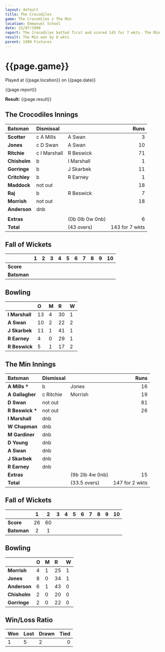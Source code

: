 ```yaml
---
layout: default
title: The Crocodiles
game: The Crocodiles v The Min
location: Emmanuel School
date: 22/07/1990
report: The Crocodiles batted first and scored 143 for 7 wkts. The Min replied with 147 for 2 wkts
result: The Min won by 8 wkts
parent: 1990 Fixtures
---
```


# {{page.game}}

Played at {{page.location}} on {{page.date}}

{{page.report}}

**Result:** {{page.result}}

## The Crocodiles Innings

| Batsman | Dismissal |  | Runs |
|:---|:---|---|---:|
| **Scotter** | c A Mills | A Swan | 3 | 
| **Jones** | c D Swan | A Swan | 10 | 
| **Ritchie** | c I Marshall | R Beswick | 71 | 
| **Chisholm** | b | I Marshall | 1 | 
| **Gorringe** | b | J Skarbek | 11 | 
| **Critchley** | b | R Earney | 1 |
| **Maddock** | not out |  | 18 | 
| **Raj** | b | R Beswick | 7 |
| **Morrish** | not out |  | 18 | 
| **Anderson** | dnb |  |  | 
|  |  |  |  |
| **Extras** | | (0b 0lb 0w 0nb) | 6 | 
| **Total** | | (43 overs) | 143 for 7 wkts | 

## Fall of Wickets

| | 1 | 2 | 3 | 4 | 5 | 6 | 7 | 8 | 9 | 10 |
|---|:---:|:---:|:---:|:---:|:---:|:---:|:---:|:---:|:---:|:---:|
| **Score** |  |  |  |  |  |  |  |  |  |  |
| **Batsman** |  |  |  |  |  |  |  |  |  |  |

## Bowling

| | O | M | R | W |
|---|:---|:---|:---|:---|
| **I Marshall** | 13 | 4 | 30 | 1 | 
| **A Swan** | 10 | 2 | 22 | 2 | 
| **J Skarbek** | 11 | 1 | 41 | 1 | 
| **R Earney** | 4 | 0 | 29 | 1 | 
| **R Beswick** | 5 | 1 | 17 | 2 |

## The Min Innings

| Batsman | Dismissal |  | Runs |
|:---|:---|---|---:|
| **A Mills &#8224;** | b | Jones | 16 | 
| **A Gallagher** | c Ritchie | Morrish | 19 | 
| **D Swan** | not out |  | 81 | 
| **R Beswick &#42;** | not out |  | 26 | 
| **I Marshall** | dnb |  |  | 
| **W Chapman** | dnb |  |  |  
| **M Gardiner** | dnb |  |  |  
| **D Young** | dnb |  |  |  
| **A Swan** | dnb |  |  |  
| **J Skarbek** | dnb |  |  |  
| **R Earney** | dnb |  |  | 
| **Extras** | | (9b 2lb 4w 0nb) | 15 | 
| **Total** | | (33.5 overs) | 147 for 2 wkts | 

## Fall of Wickets

| | 1 | 2 | 3 | 4 | 5 | 6 | 7 | 8 | 9 | 10 |
|---|:---:|:---:|:---:|:---:|:---:|:---:|:---:|:---:|:---:|:---:|
| **Score** | 26 | 60 |  |  |  |  |  |  |  |  | 
| **Batsman** | 2 | 1 |  |  |  |  |  |  |  |  | 

## Bowling

| | O | M | R | W |
|---|:---|:---|:---|:---|
| **Morrish** | 4 | 1 | 25 | 1 | 
| **Jones** | 8 | 0 | 34 | 1 | 
| **Anderson** | 6 | 1 | 43 | 0 | 
| **Chisholm** | 2 | 0 | 20 | 0 |
| **Gorringe** | 2 | 0 | 22 | 0 | 

## Win/Loss Ratio

| Won | Lost | Drawn | Tied |
|:---|:---|:---|---:|
| 1 | 5 | 2 | 0 |